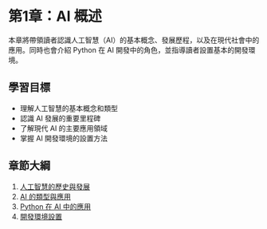 # 第1章：AI 概述

本章將帶領讀者認識人工智慧（AI）的基本概念、發展歷程，以及在現代社會中的應用。同時也會介紹 Python 在 AI 開發中的角色，並指導讀者設置基本的開發環境。

## 學習目標
- 理解人工智慧的基本概念和類型
- 認識 AI 發展的重要里程碑
- 了解現代 AI 的主要應用領域
- 掌握 AI 開發環境的設置方法

## 章節大綱
1. [人工智慧的歷史與發展](history.md)
2. [AI 的類型與應用](types.md)
3. [Python 在 AI 中的應用](python-in-ai.md)
4. [開發環境設置](environment.md)
